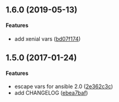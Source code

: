<a name="1.6.0"></a>
## 1.6.0 (2019-05-13)


#### Features

*   add xenial vars ([bd07f174](https://github.com/weareinteractive/ansible-php5/commit/bd07f1747a3c39faf1b620bf92f32975bc1d41d8))



<a name="1.5.0"></a>
## 1.5.0 (2017-01-24)


#### Features

*   escape vars for ansible 2.0 ([2e362c3c](https://github.com/weareinteractive/ansible-php5/commit/2e362c3c8d2a095c8d56d5e25652ee2eac59243a))
*   add CHANGELOG ([ebea7baf](https://github.com/weareinteractive/ansible-php5/commit/ebea7baf01849f53992fe11f86b002ca591043df))



